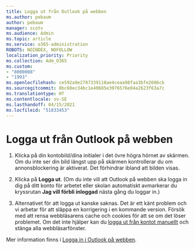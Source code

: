 ```yaml
---
title: Logga ut från Outlook på webben
ms.author: pebaum
author: pebaum
manager: scotv
ms.audience: Admin
ms.topic: article
ms.service: o365-administration
ROBOTS: NOINDEX, NOFOLLOW
localization_priority: Priority
ms.collection: Adm_O365
ms.custom:
- "8000008"
- "1993"
ms.openlocfilehash: ce592a9e2707339118ae4ceaa98faa3bfe2606cb
ms.sourcegitcommit: 8bc60ec34bc1e40685e3976576e04a2623f63a7c
ms.translationtype: HT
ms.contentlocale: sv-SE
ms.lasthandoff: 04/15/2021
ms.locfileid: "51833453"
---
```

# <a name="sign-out-of-outlook-on-the-web"></a>Logga ut från Outlook på webben

1. Klicka på din kontobild/dina initialer i det övre högra hörnet av skärmen. Om du inte ser din bild längst upp på skärmen kontrollerar du om annonsblockering är aktiverat. Det förhindrar ibland att bilden visas.

2. Klicka på **Logga ut**. (Om du inte vill att Outlook på webben ska logga in dig på ditt konto för arbetet eller skolan automatiskt avmarkerar du kryssrutan **Jag vill förbli inloggad** nästa gång du loggar in.)

3. Alternativet för att logga ut kanske saknas. Det är ett känt problem och vi arbetar för att släppa en korrigering i en kommande version.  Försök med att rensa webbläsarens cache och cookies för att se om det löser problemet.  Om det inte hjälper kan du [logga ut från kontot manuellt](https://login.live.com/logout.srf) och stänga alla webbläsarfönster.

Mer information finns i [Logga in i Outlook på webben](https://support.office.com/article/how-to-sign-in-to-outlook-on-the-web-763fab4d-0138-4814-b450-37fc286bcb79).
